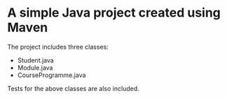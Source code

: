 # A simple Java project created using Maven

The project includes three classes:
  - Student.java
  - Module.java
  - CourseProgramme.java
  
Tests for the above classes are also included.

